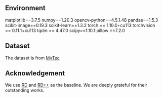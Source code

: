 ## Environment
matplotlib==3.7.5
numpy==1.20.3
opencv-python==4.5.1.48
pandas==1.5.3
scikit-image==0.19.3
scikit-learn==1.3.2
torch == 1.10.0+cu113
torchvision == 0.11.1+cu113
tqdm == 4.47.0
scipy==1.10.1
pillow ==7.2.0

## Dataset
The dataset is from [MvTec](https://www.mvtec.com/company/research/datasets/mvtec-ad/)

## Acknowledgement
We use [RD](https://github.com/hq-deng/RD4AD) and [RD++](https://github.com/tientrandinh/Revisiting-Reverse-Distillation) as the baseline. We are deeply grateful for their outstanding works.
